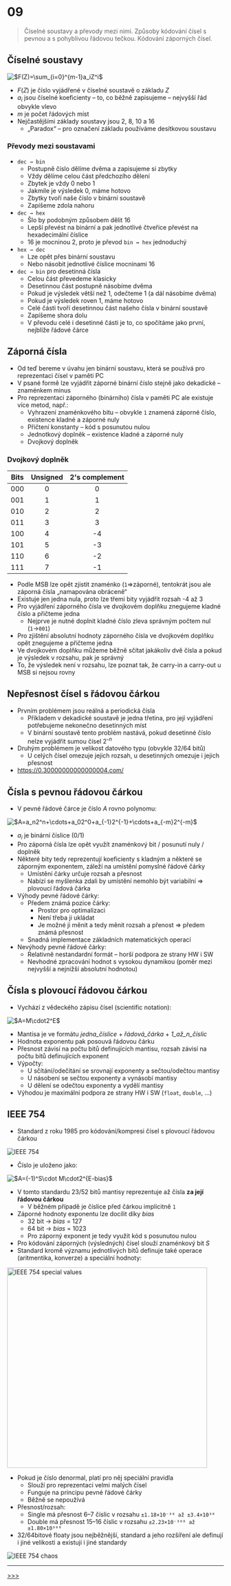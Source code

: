 # 09

> Číselné soustavy a převody mezi nimi. Způsoby kódování čísel s pevnou a s pohyblivou řádovou tečkou. Kódování záporných čísel.

## Číselné soustavy

<img alt="$F(Z)=\sum_{i=0}^{m-1}a_iZ^i$" src="./MG/LX/09_s01.svg">

* _F_(_Z_) je číslo vyjádřené v číselné soustavě o základu _Z_
* _a<sub>i</sub>_ jsou číselné koeficienty – to, co běžně zapisujeme – nejvyšší řád obvykle vlevo
* _m_ je počet řádových míst
* Nejčastějšími základy soustavy jsou 2, 8, 10 a 16
  * „Paradox“ – pro označení základu používáme desítkovou soustavu

### Převody mezi soustavami

* `dec → bin`
  * Postupně číslo dělíme dvěma a zapisujeme si zbytky
  * Vždy dělíme celou část předchozího dělení
  * Zbytek je vždy 0 nebo 1
  * Jakmile je výsledek 0, máme hotovo
  * Zbytky tvoří naše číslo v binární soustavě
  * Zapíšeme zdola nahoru
* `dec → hex`
  * Šlo by podobným způsobem dělit 16
  * Lepší převést na binární a pak jednotlivé čtveřice převést na hexadecimální číslice
  * 16 je mocninou 2, proto je převod `bin ↔ hex` jednoduchý
* `hex → dec`
  * Lze opět přes binární soustavu
  * Nebo násobit jednotlivé číslice mocninami 16
* `dec → bin` pro desetinná čísla
  * Celou část převedeme klasicky
  * Desetinnou část postupně násobíme dvěma
  * Pokud je výsledek větší než 1, odečteme 1 (a dál násobíme dvěma)
  * Pokud je výsledek roven 1, máme hotovo
  * Celé části tvoří desetinnou část našeho čísla v binární soustavě
  * Zapíšeme shora dolu
  * V převodu celé i desetinné části je to, co spočítáme jako první, nejblíže řádové čárce

## Záporná čísla

* Od teď bereme v úvahu jen binární soustavu, která se používá pro reprezentaci čísel v paměti PC
* V psané formě lze vyjádřit záporné binární číslo stejně jako dekadické – znaménkem minus
* Pro reprezentaci záporného (binárního) čísla v paměti PC ale existuje více metod, např.:
  * Vyhrazení znaménkového bitu – obvykle `1` znamená záporné číslo, existence kladné a záporné nuly
  * Přičtení konstanty – kód s posunutou nulou
  * Jednotkový doplněk – existence kladné a záporné nuly
  * Dvojkový doplněk

### Dvojkový doplněk

Bits|Unsigned|2's complement
:-:|:-:|:-:
000|0|0
001|1|1
010|2|2
011|3|3
100|4|-4
101|5|-3
110|6|-2
111|7|-1

* Podle MSB lze opět zjistit znaménko (`1`⇒záporné), tentokrát jsou ale záporná čísla „namapována obráceně“
* Existuje jen jedna nula, proto lze třemi bity vyjádřit rozsah -4 až 3
* Pro vyjádření záporného čísla ve dvojkovém doplňku znegujeme kladné číslo a přičteme jedna
  * Nejprve je nutné doplnit kladné číslo zleva správným počtem nul (`1`→`001`)
* Pro zjištění absolutní hodnoty záporného čísla ve dvojkovém doplňku opět znegujeme a přičteme jedna
* Ve dvojkovém doplňku můžeme běžně sčítat jakákoliv dvě čísla a pokud je výsledek v rozsahu, pak je správný
* To, že výsledek není v rozsahu, lze poznat tak, že carry-in a carry-out u MSB si nejsou rovny

## Nepřesnost čísel s řádovou čárkou

* Prvním problémem jsou reálná a periodická čísla
  * Příkladem v dekadické soustavě je jedna třetina, pro její vyjádření potřebujeme nekonečno desetinných míst
  * V binární soustavě tento problém nastává, pokud desetinné číslo nelze vyjádřit sumou čísel 2<sup>-_n_</sup>
* Druhým problémem je velikost datového typu (obvykle 32/64 bitů)
  * U celých čísel omezuje jejich rozsah, u desetinných omezuje i jejich přesnost
* <https://0.30000000000000004.com/>

## Čísla s pevnou řádovou čárkou

* V pevné řádové čárce je číslo _A_ rovno polynomu:

<img alt="$A=a_n2^n+\cdots+a_02^0+a_{-1}2^{-1}+\cdots+a_{-m}2^{-m}$" src="./MG/LX/09_s02.svg">

* _a<sub>i</sub>_ je binární číslice (0/1)
* Pro záporná čísla lze opět využít znaménkový bit / posunutí nuly / doplněk
* Některé bity tedy reprezentují koeficienty s kladným a některé se záporným exponentem, záleží na umístění pomyslné řádové čárky
  * Umístění čárky určuje rozsah a přesnost
  * Nabízí se myšlenka zdali by umístění nemohlo být variabilní ⇒ plovoucí řádová čárka
* Výhody pevné řádové čárky:
  * Předem známá pozice čárky:
    * Prostor pro optimalizaci
    * Není třeba ji ukládat
    * Je možné ji měnit a tedy měnit rozsah a přenost ⇒ předem známá přesnost
  * Snadná implementace základních matematických operací
* Nevýhody pevné řádové čárky:
  * Relativně nestandardní formát – horší podpora ze strany HW i SW
  * Nevhodné zpracování hodnot s vysokou dynamikou (poměr mezi nejvyšší a nejnižší absolutní hodnotou)

## Čísla s plovoucí řádovou čárkou

* Vychází z vědeckého zápisu čísel (scientific notation):

<img alt="$A=M\cdot2^E$" src="./MG/LX/09_s03.svg">

* Mantisa je ve formátu _jedna\_číslice_ + _řádová\_čárka_ + _1\_až\_n\_číslic_
* Hodnota exponentu pak posouvá řádovou čárku
* Přesnost závisí na počtu bitů definujících mantisu, rozsah závisí na počtu bitů definujících exponent
* Výpočty:
  * U sčítání/odečítání se srovnají exponenty a sečtou/odečtou mantisy
  * U násobení se sečtou exponenty a vynásobí mantisy
  * U dělení se odečtou exponenty a vydělí mantisy
* Výhodou je maximální podpora ze strany HW i SW (`float`, `double`, ...)

## IEEE 754

* Standard z roku 1985 pro kódování/kompresi čísel s plovoucí řádovou čárkou

![IEEE 754](./MG/36_01.png)

* Číslo je uloženo jako:

<img alt="$A=(-1)^S\cdot M\cdot2^{E-bias}$" src="./MG/LX/09_s04.svg">

* V tomto standardu 23/52 bitů mantisy reprezentuje až čísla __za její řádovou čárkou__
  * V běžném případě je číslice před čárkou implicitně `1`
* Záporné hodnoty exponentu lze docílit díky _bias_
  * 32 bit → _bias_ = 127
  * 64 bit → _bias_ = 1023
  * Pro záporný exponent je tedy využit kód s posunutou nulou
* Pro kódování záporných (výsledných) čísel slouží znaménkový bit _S_
* Standard kromě významu jednotlivých bitů definuje také operace (aritmentika, konverze) a speciální hodnoty:

<img alt="IEEE 754 special values" src="./MG/09_01.png" width="465">

* Pokud je číslo denormal, platí pro něj speciální pravidla
  * Slouží pro reprezentaci velmi malých čísel
  * Funguje na principu pevné řádové čárky
  * Běžně se nepoužívá
* Přesnost/rozsah:
  * Single má přesnost 6–7 číslic v rozsahu `±1.18×10⁻³⁸ až ±3.4×10³⁸`
  * Double má přesnost 15–16 číslic v rozsahu `±2.23×10⁻³⁰⁸ až ±1.80×10³⁰⁸`
* 32/64bitové floaty jsou nejběžnější, standard a jeho rozšíření ale definují i jiné velikosti a existují i jiné standardy

![IEEE 754 chaos](./MG/09_02.png)

---
[>>>](./10.MD)
